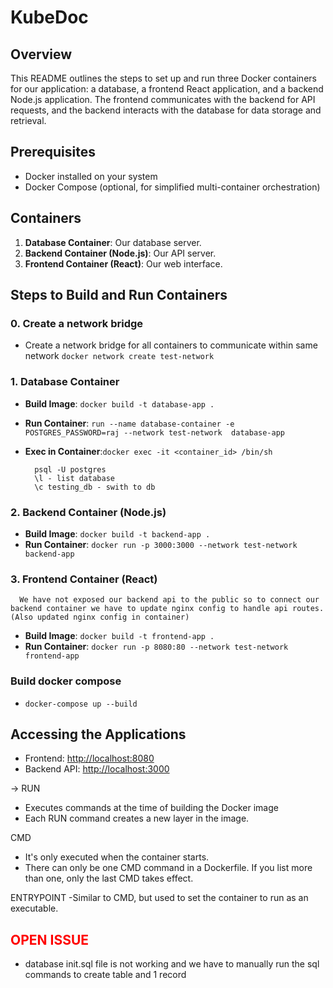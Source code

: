 # KubeDoc

## Overview

This README outlines the steps to set up and run three Docker containers for our application: a database, a frontend React application, and a backend Node.js application. The frontend communicates with the backend for API requests, and the backend interacts with the database for data storage and retrieval.

## Prerequisites

- Docker installed on your system
- Docker Compose (optional, for simplified multi-container orchestration)

## Containers

1. **Database Container**: Our database server.
2. **Backend Container (Node.js)**: Our API server.
3. **Frontend Container (React)**: Our web interface.

## Steps to Build and Run Containers

### 0. Create a network bridge

- Create a network bridge for all containers to communicate within same network
  `docker network create test-network`

### 1. Database Container

- **Build Image**:
  `docker build -t database-app .`
- **Run Container**:
  `run --name database-container -e POSTGRES_PASSWORD=raj --network test-network  database-app`

- **Exec in Container**:`docker exec -it <container_id> /bin/sh`

  ```
    psql -U postgres
    \l - list database
    \c testing_db - swith to db
  ```

### 2. Backend Container (Node.js)

- **Build Image**:
  `docker build -t backend-app .`
- **Run Container**:
  `docker run -p 3000:3000 --network test-network backend-app`

### 3. Frontend Container (React)

```
  We have not exposed our backend api to the public so to connect our backend container we have to update nginx config to handle api routes. (Also updated nginx config in container)
```

- **Build Image**:
  `docker build -t frontend-app .`
- **Run Container**:
  `docker run -p 8080:80 --network test-network frontend-app`

### Build docker compose

- `docker-compose up --build`

## Accessing the Applications

- Frontend: [http://localhost:8080](http://localhost:8080)
- Backend API: [http://localhost:3000](http://localhost:3000)

->
RUN

- Executes commands at the time of building the Docker image
- Each RUN command creates a new layer in the image.

CMD

- It's only executed when the container starts.
- There can only be one CMD command in a Dockerfile. If you list more than one, only the last CMD takes effect.

ENTRYPOINT
-Similar to CMD, but used to set the container to run as an executable.

## <span style="color:red">OPEN ISSUE</span>

- database init.sql file is not working and we have to manually run the sql commands to create table and 1 record
